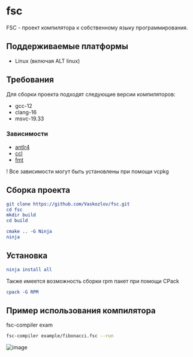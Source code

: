 # fsc

FSC - проект компилятора к собственному языку программирования.

## Поддерживаемые платформы
- Linux (включая ALT linux)

## Требования

Для сборки проекта подходят следующие версии компиляторов:
- gcc-12
- clang-16
- msvc-19.33

### Зависимости 
- [antlr4](https://www.antlr.org)
- [ccl](https://github.com/Vaskozlov/ccl-project)
- [fmt](https://github.com/fmtlib/fmt)

! Все зависимости могут быть установлены при помощи vcpkg

## Сборка проекта

```cmake
git clone https://github.com/Vaskozlov/fsc.git
cd fsc
mkdir build
cd build
```

```cmake
cmake .. -G Ninja
ninja
```

## Установка
```cmake
ninja install all
```

Также имеется возможность сборки rpm пакет при помощи CPack

```cmake
cpack -G RPM
```

## Пример использования компилятора
fsc-compiler exam

```bash
fsc-compiler example/fibonacci.fsc --run
```

![image](https://user-images.githubusercontent.com/46150969/228610779-734de800-f0b8-43db-96b3-4730b584a48e.png)
